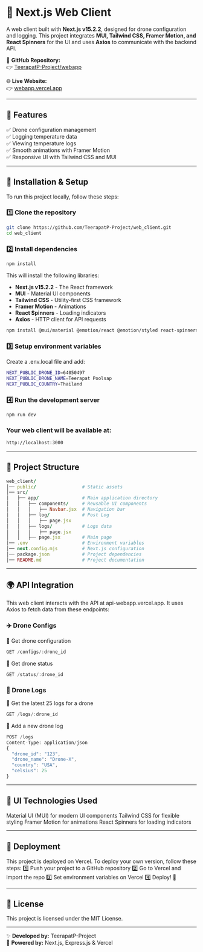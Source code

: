 # 🚀 Next.js Web Client

A web client built with **Next.js v15.2.2**, designed for drone configuration and logging. This project integrates **MUI, Tailwind CSS, Framer Motion, and React Spinners** for the UI and uses **Axios** to communicate with the backend API.

📌 **GitHub Repository:**  
👉 [TeerapatP-Project/webapp](https://github.com/TeerapatP-Project/webapp.git)

🌐 **Live Website:**  
👉 [webapp.vercel.app](https://webapp-ruby-six.vercel.app/)  

---

## 📌 **Features**
✅ Drone configuration management  
✅ Logging temperature data  
✅ Viewing temperature logs  
✅ Smooth animations with Framer Motion  
✅ Responsive UI with Tailwind CSS and MUI  

---

## 🔧 **Installation & Setup**

To run this project locally, follow these steps:

### 1️⃣ Clone the repository
```sh
git clone https://github.com/TeerapatP-Project/web_client.git
cd web_client
```
### 2️⃣ Install dependencies
```sh
npm install
```
This will install the following libraries:
- **Next.js v15.2.2** - The React framework
- **MUI** - Material UI components
- **Tailwind CSS** - Utility-first CSS framework
- **Framer Motion** - Animations
- **React Spinners** - Loading indicators
- **Axios** - HTTP client for API requests

```sh
npm install @mui/material @emotion/react @emotion/styled react-spinners axios framer-motion
```
### 3️⃣ Setup environment variables
Create a .env.local file and add:
```sh
NEXT_PUBLIC_DRONE_ID=64050497
NEXT_PUBLIC_DRONE_NAME=Teerapat Poolsap
NEXT_PUBLIC_COUNTRY=Thailand
```
### 4️⃣ Run the development server
```sh
npm run dev
```
### Your web client will be available at:
```sh
http://localhost:3000
```

---

## 📜 **Project Structure**
```ruby
web_client/
│── public/                 # Static assets
│── src/
│   ├── app/                # Main application directory
│   │   ├── components/     # Reusable UI components
│   │   │   ├── Navbar.jsx  # Navigation bar
│   │   ├── log/            # Post Log
│   │   │   ├── page.jsx
│   │   ├── logs/           # Logs data
│   │   │   ├── page.jsx
│   │   ├── page.jsx        # Main page
│── .env                    # Environment variables
│── next.config.mjs         # Next.js configuration
│── package.json            # Project dependencies
│── README.md               # Project documentation
```

---

## 🌍 **API Integration**
This web client interacts with the API at api-webapp.vercel.app. It uses Axios to fetch data from these endpoints:

### ✈️ Drone Configs
📍 Get drone configuration
```ts
GET /configs/:drone_id
```
📍 Get drone status
```ts
GET /status/:drone_id
```
### 📜 Drone Logs
📍 Get the latest 25 logs for a drone
```ts
GET /logs/:drone_id
```
📍 Add a new drone log
```ts
POST /logs
Content-Type: application/json
{
  "drone_id": "123",
  "drone_name": "Drone-X",
  "country": "USA",
  "celsius": 25
}
```

---

## 🎨 **UI Technologies Used**
Material UI (MUI) for modern UI components
Tailwind CSS for flexible styling
Framer Motion for animations
React Spinners for loading indicators

---

## 🚀 **Deployment**
This project is deployed on Vercel. To deploy your own version, follow these steps: 1️⃣ Push your project to a GitHub repository
2️⃣ Go to Vercel and import the repo
3️⃣ Set environment variables on Vercel
4️⃣ Deploy! 🎉

---


## 📄 **License**
This project is licensed under the MIT License.

---


✨ **Developed by:** TeerapatP-Project  
🚀 **Powered by:** Next.js, Express.js & Vercel 


